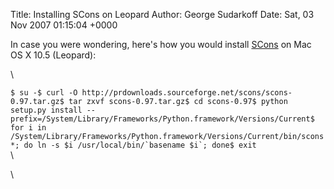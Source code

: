 Title: Installing SCons on Leopard
Author: George Sudarkoff
Date: Sat, 03 Nov 2007 01:15:04 +0000

In case you were wondering, here's how you would install
[SCons](http://www.scons.org/) on Mac OS X 10.5 (Leopard):

\

`` $ su -$ curl -O http://prdownloads.sourceforge.net/scons/scons-0.97.tar.gz$ tar zxvf scons-0.97.tar.gz$ cd scons-0.97$ python setup.py install --prefix=/System/Library/Frameworks/Python.framework/Versions/Current$ for i in /System/Library/Frameworks/Python.framework/Versions/Current/bin/scons*; do ln -s $i /usr/local/bin/`basename $i`; done$ exit ``\
\

\

